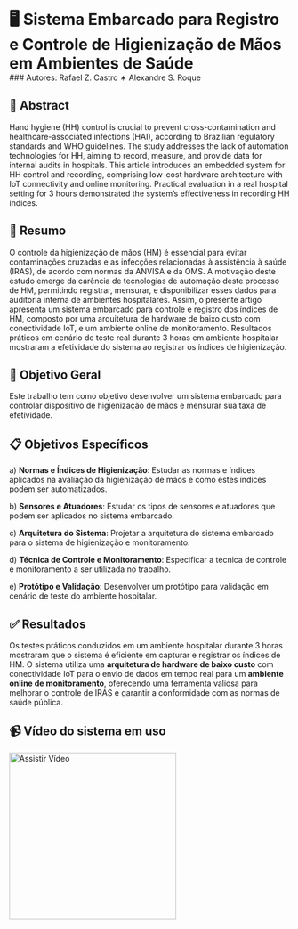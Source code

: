 <div style="display: flex; align-items: center; justify-content: flex-start;">
<h1 style="margin: 0;">🖥️ Sistema Embarcado para Registro e Controle de Higienização de Mãos em Ambientes de Saúde
</div>
  
</h1>
### Autores: Rafael Z. Castro ∗ Alexandre S. Roque

## 📝 Abstract
Hand hygiene (HH) control is crucial to prevent cross-contamination and healthcare-associated infections (HAI), according to Brazilian regulatory standards and WHO guidelines. The study addresses the lack of automation technologies for HH, aiming to record, measure, and provide data for internal audits in hospitals. This article introduces an embedded system for HH control and recording, comprising low-cost hardware architecture with IoT connectivity and online monitoring. Practical evaluation in a real hospital setting for 3 hours demonstrated the system’s effectiveness in recording HH indices.

## 📝 Resumo
O controle da higienização de mãos (HM) é essencial para evitar contaminações cruzadas e as infecções relacionadas à assistência à saúde (IRAS), de acordo com normas da ANVISA e da OMS. A motivação deste estudo emerge da carência de tecnologias de automação deste processo de HM, permitindo registrar, mensurar, e disponibilizar esses dados para auditoria interna de ambientes hospitalares. Assim, o presente artigo apresenta um sistema embarcado para controle e registro dos índices de HM, composto por uma arquitetura de hardware de baixo custo com conectividade IoT, e um ambiente online de monitoramento. Resultados práticos em cenário de teste real durante 3 horas em ambiente hospitalar mostraram a efetividade do sistema ao registrar os índices de higienização.

## 🎯 Objetivo Geral
Este trabalho tem como objetivo desenvolver um sistema embarcado para controlar dispositivo de higienização de mãos e mensurar sua taxa de efetividade.

## 📋 Objetivos Específicos

a) **Normas e Índices de Higienização**: Estudar as normas e índices aplicados na avaliação da higienização de mãos e como estes índices podem ser automatizados.

b) **Sensores e Atuadores**: Estudar os tipos de sensores e atuadores que podem ser aplicados no sistema embarcado.

c) **Arquitetura do Sistema**: Projetar a arquitetura do sistema embarcado para o sistema de higienização e monitoramento.

d) **Técnica de Controle e Monitoramento**: Especificar a técnica de controle e monitoramento a ser utilizada no trabalho.

e) **Protótipo e Validação**: Desenvolver um protótipo para validação em cenário de teste do ambiente hospitalar.

## ✅ Resultados
Os testes práticos conduzidos em um ambiente hospitalar durante 3 horas mostraram que o sistema é eficiente em capturar e registrar os índices de HM. O sistema utiliza uma **arquitetura de hardware de baixo custo** com conectividade IoT para o envio de dados em tempo real para um **ambiente online de monitoramento**, oferecendo uma ferramenta valiosa para melhorar o controle de IRAS e garantir a conformidade com as normas de saúde pública.

## 📹 Vídeo do sistema em uso

<a href="https://youtu.be/LYa6FNQDAac">
  <img src="https://img.youtube.com/vi/LYa6FNQDAac/maxresdefault.jpg" alt="Assistir Vídeo" width="300"/>
</a>
